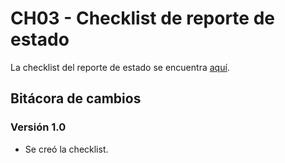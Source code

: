 # CH03 - Checklist de reporte de estado

La checklist del reporte de estado se encuentra [aquí](https://docs.google.com/spreadsheets/d/1iYJ9Lb2cthdDmQOW0uejLv5GPhO9aOrmYA8WeVQbblk/edit?usp=sharing).

## Bitácora de cambios

### Versión 1.0

- Se creó la checklist.
